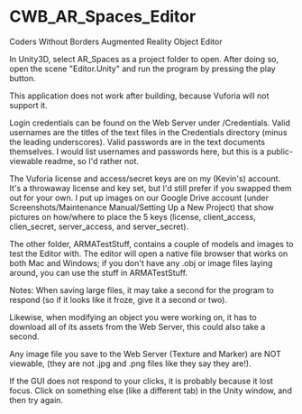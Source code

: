# CWB_AR_Spaces_Editor
Coders Without Borders Augmented Reality Object Editor

In Unity3D, select AR_Spaces as a project folder to open.
After doing so, open the scene "Editor.Unity" and run the program by pressing the play button.

This application does not work after building, because Vuforia will not support it.

Login credentials can be found on the Web Server under /Credentials.
Valid usernames are the titles of the text files in the Credentials directory (minus the leading underscores).
Valid passwords are in the text documents themselves.
I would list usernames and passwords here, but this is a public-viewable readme, so I'd rather not.

The Vuforia license and access/secret keys are on my (Kevin's) account.
It's a throwaway license and key set, but I'd still prefer if you swapped them out for your own.
I put up images on our Google Drive account (under Screenshots/Maintenance Manual/Setting Up a New Project) that
show pictures on how/where to place the 5 keys (license, client_access, clien_secret, server_access, and server_secret).

The other folder, ARMATestStuff, contains a couple of models and images to test the Editor with.
The editor will open a native file browser that works on both Mac and Windows; if you don't have any
.obj or image files laying around, you can use the stuff in ARMATestStuff.

Notes:
When saving large files, it may take a second for the program to respond (so if it looks like it froze, give it a second or two).

Likewise, when modifying an object you were working on, it has to download all of its assets from the Web Server, this could also take a second.

Any image file you save to the Web Server (Texture and Marker) are NOT viewable, (they are not .jpg and .png files like they say they are!).

If the GUI does not respond to your clicks, it is probably because it lost focus. Click on something else (like a different tab) in the Unity window,
and then try again.